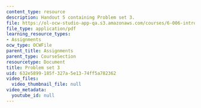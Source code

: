 ```yaml
---
content_type: resource
description: Handout 5 containing Problem set 3.
file: https://ol-ocw-studio-app-qa.s3.amazonaws.com/courses/6-006-introduction-to-algorithms-spring-2008/632e5899185f327a5e1374ff5a782362_ps3.pdf
file_type: application/pdf
learning_resource_types:
- Assignments
ocw_type: OCWFile
parent_title: Assignments
parent_type: CourseSection
resourcetype: Document
title: Problem set 3
uid: 632e5899-185f-327a-5e13-74ff5a782362
video_files:
  video_thumbnail_file: null
video_metadata:
  youtube_id: null
---
```

